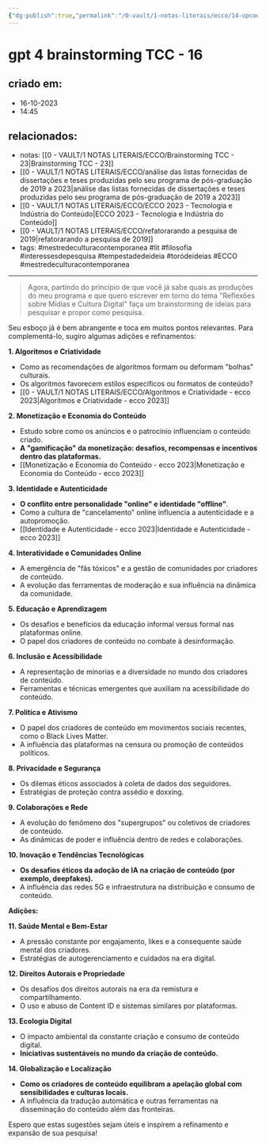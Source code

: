 ```yaml
---
{"dg-publish":true,"permalink":"/0-vault/1-notas-literais/ecco/14-opcoes-de-pesquisa/","tags":["mestredeculturacontemporanea","lit","filosofia","interessesdepesquisa","tempestadedeideia","toródeideias","ECCO"],"dgHomeLink":true,"dgShowLocalGraph":true,"dgShowFileTree":true,"dgEnableSearch":true}
---
```


# gpt 4 brainstorming TCC - 16

## criado em: 
- 16-10-2023
- 14:45
## relacionados:
- notas: [[0 - VAULT/1 NOTAS LITERAIS/ECCO/Brainstorming TCC - 23\|Brainstorming TCC - 23]]
- [[0 - VAULT/1 NOTAS LITERAIS/ECCO/análise das listas fornecidas de dissertações e teses produzidas pelo seu programa de pós-graduação de 2019 a 2023\|análise das listas fornecidas de dissertações e teses produzidas pelo seu programa de pós-graduação de 2019 a 2023]]
- [[0 - VAULT/1 NOTAS LITERAIS/ECCO/ECCO 2023 - Tecnologia e Indústria do Conteúdo\|ECCO 2023 - Tecnologia e Indústria do Conteúdo]]
- [[0 - VAULT/1 NOTAS LITERAIS/ECCO/refatorarando a pesquisa de 2019\|refatorarando a pesquisa de 2019]]
- tags: #mestredeculturacontemporanea #lit #filosofia #interessesdepesquisa #tempestadedeideia #toródeideias #ECCO #mestredeculturacontemporanea 
---

> Agora, partindo do princípio de que você já sabe quais as produções do meu programa e que quero escrever em torno do tema "Reflexões sobre Mídias e Cultura Digital" faça um brainstorming de ideias para pesquisar e propor como pesquisa. 

Seu esboço já é bem abrangente e toca em muitos pontos relevantes. Para complementá-lo, sugiro algumas adições e refinamentos:

**1. Algoritmos e Criatividade**
   
   * Como as recomendações de algoritmos formam ou deformam "bolhas" culturais.
   * Os algoritmos favorecem estilos específicos ou formatos de conteúdo? 
   * [[0 - VAULT/1 NOTAS LITERAIS/ECCO/Algoritmos e Criatividade - ecco 2023\|Algoritmos e Criatividade - ecco 2023]]
   
**2. Monetização e Economia do Conteúdo**

   * Estudo sobre como os anúncios e o patrocínio influenciam o conteúdo criado.
   * **A "gamificação" da monetização: desafios, recompensas e incentivos dentro das plataformas.**
   * [[Monetização e Economia do Conteúdo - ecco 2023\|Monetização e Economia do Conteúdo - ecco 2023]]

**3. Identidade e Autenticidade**

   * **O conflito entre personalidade "online" e identidade "offline"**.
   * Como a cultura de "cancelamento" online influencia a autenticidade e a autopromoção.
   * [[Identidade e Autenticidade - ecco 2023\|Identidade e Autenticidade - ecco 2023]]

**4. Interatividade e Comunidades Online**

   * A emergência de "fãs tóxicos" e a gestão de comunidades por criadores de conteúdo.
   * A evolução das ferramentas de moderação e sua influência na dinâmica da comunidade.

**5. Educação e Aprendizagem**

   * Os desafios e benefícios da educação informal versus formal nas plataformas online.
   * O papel dos criadores de conteúdo no combate à desinformação.

**6. Inclusão e Acessibilidade**

   * A representação de minorias e a diversidade no mundo dos criadores de conteúdo.
   * Ferramentas e técnicas emergentes que auxiliam na acessibilidade do conteúdo.

**7. Política e Ativismo**

   * O papel dos criadores de conteúdo em movimentos sociais recentes, como o Black Lives Matter.
   * A influência das plataformas na censura ou promoção de conteúdos políticos.

**8. Privacidade e Segurança**

   * Os dilemas éticos associados à coleta de dados dos seguidores.
   * Estratégias de proteção contra assédio e doxxing.

**9. Colaborações e Rede**

   * A evolução do fenômeno dos "supergrupos" ou coletivos de criadores de conteúdo.
   * As dinâmicas de poder e influência dentro de redes e colaborações.

**10. Inovação e Tendências Tecnológicas**

   * **Os desafios éticos da adoção de IA na criação de conteúdo (por exemplo, deepfakes).**
   * A influência das redes 5G e infraestrutura na distribuição e consumo de conteúdo.

**Adições:**

**11. Saúde Mental e Bem-Estar**

   * A pressão constante por engajamento, likes e a consequente saúde mental dos criadores.
   * Estratégias de autogerenciamento e cuidados na era digital.

**12. Direitos Autorais e Propriedade**

   * Os desafios dos direitos autorais na era da remistura e compartilhamento.
   * O uso e abuso de Content ID e sistemas similares por plataformas.

**13. Ecologia Digital**

   * O impacto ambiental da constante criação e consumo de conteúdo digital.
   * **Iniciativas sustentáveis no mundo da criação de conteúdo.**

**14. Globalização e Localização**

   * **Como os criadores de conteúdo equilibram a apelação global com sensibilidades e culturas locais.**
   * A influência da tradução automática e outras ferramentas na disseminação do conteúdo além das fronteiras.

Espero que estas sugestões sejam úteis e inspirem a refinamento e expansão de sua pesquisa!